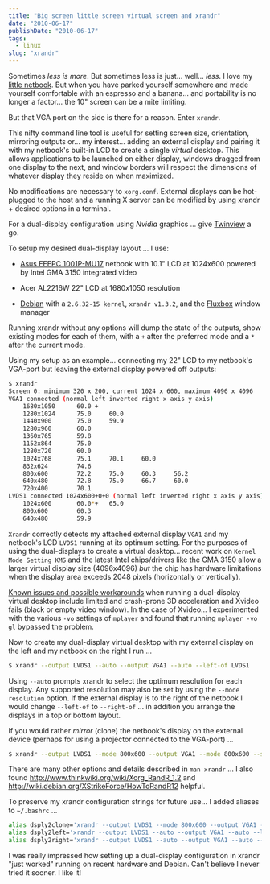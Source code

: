 ```yaml
---
title: "Big screen little screen virtual screen and xrandr"
date: "2010-06-17"
publishDate: "2010-06-17"
tags:
  - linux
slug: "xrandr"
---
```


Sometimes *less is more*. But sometimes less is just... well... *less*. I love my [little netbook](http://www.circuidipity.com/debian-linux-on-the-asus-eeepc-1001p.html). But when you have parked yourself somewhere and made yourself comfortable with an espresso and a banana... and portability is no longer a factor... the 10" screen can be a mite limiting.

But that VGA port on the side is there for a reason. Enter `xrandr`.

This nifty command line tool is useful for setting screen size, orientation, mirroring outputs or... my interest... adding an external display and pairing it with my netbook's built-in LCD to create a single *virtual* desktop. This allows applications to be launched on either display, windows dragged from one display to the next, and window borders will respect the dimensions of whatever display they reside on when maximized.

No modifications are necessary to ``xorg.conf``. External displays can be hot-plugged to the host and a running X server can be modified by using xrandr + desired options in a terminal.

For a dual-display configuration using *Nvidia* graphics ... give [Twinview](http://www.circuidipity.com/twinview.html) a go.

To setup my desired dual-display layout ... I use:

* [Asus EEEPC 1001P-MU17](http://www.circuidipity.com/debian-linux-on-the-asus-eeepc-1001p.html) netbook with 10.1" LCD at 1024x600 powered by Intel GMA 3150 integrated video

* Acer AL2216W 22" LCD at 1680x1050 resolution

* [Debian](http://www.circuidipity.com/install-debian-linux-squeeze.html) with a `2.6.32-15 kernel`, `xrandr v1.3.2`, and the [Fluxbox](http://fluxbox.org/) window manager

Running xrandr without any options will dump the state of the outputs, show existing modes for each of them, with a `+` after the preferred mode and a `*` after the current mode.

Using my setup as an example... connecting my 22" LCD to my netbook's VGA-port but leaving the external display powered off outputs:

```bash
$ xrandr
Screen 0: minimum 320 x 200, current 1024 x 600, maximum 4096 x 4096
VGA1 connected (normal left inverted right x axis y axis)
    1680x1050      60.0 + 
    1280x1024      75.0     60.0
    1440x900       75.0     59.9 
    1280x960       60.0
    1360x765       59.8
    1152x864       75.0
    1280x720       60.0
    1024x768       75.1     70.1     60.0
    832x624        74.6
    800x600        72.2     75.0     60.3     56.2
    640x480        72.8     75.0     66.7     60.0
    720x400        70.1
LVDS1 connected 1024x600+0+0 (normal left inverted right x axis y axis) 220mm x 129mm
    1024x600       60.0*+   65.0
    800x600        60.3 
    640x480        59.9
```

`Xrandr` correctly detects my attached external display `VGA1` and my netbook's LCD `LVDS1` running at its optimum setting. For the purposes of using the dual-displays to create a virtual desktop... recent work on `Kernel Mode Setting KMS` and the latest Intel chips/drivers like the GMA 3150 allow a larger virtual display size (4096x4096) *but* the chip has hardware limitations when the display area exceeds 2048 pixels (horizontally or vertically).

[Known issues and possible workarounds](https://bugzilla.redhat.com/show_bug.cgi?id=497069) when running a dual-display virtual desktop include limited and crash-prone 3D acceleration and Xvideo fails (black or empty video window). In the case of Xvideo... I experimented with the various `-vo` settings of `mplayer` and found that running `mplayer -vo gl` bypassed the problem.

Now to create my dual-display virtual desktop with my external display on the left and my netbook on the right I run ...

```bash
$ xrandr --output LVDS1 --auto --output VGA1 --auto --left-of LVDS1
```

Using `--auto` prompts xrandr to select the optimum resolution for each display. Any supported resolution may also be set by using the `--mode resolution` option. If the external display is to the right of the netbook I would change `--left-of` to `--right-of` ... in addition you arrange the displays in a top or bottom layout.

If you would rather *mirror* (clone) the netbook's display on the external device (perhaps for using a projector connected to the VGA-port) ...

```bash
$ xrandr --output LVDS1 --mode 800x600 --output VGA1 --mode 800x600 --same-as LVDS1
```

There are many other options and details described in `man xrandr` ... I also found http://www.thinkwiki.org/wiki/Xorg_RandR_1.2 and http://wiki.debian.org/XStrikeForce/HowToRandR12 helpful.

To preserve my xrandr configuration strings for future use... I added aliases to `~/.bashrc` ...

```bash
alias dsply2clone='xrandr --output LVDS1 --mode 800x600 --output VGA1 --mode 800x600 --same-as LVDS1'
alias dsply2left='xrandr --output LVDS1 --auto --output VGA1 --auto --left-of LVDS1'
alias dsply2right='xrandr --output LVDS1 --auto --output VGA1 --auto --right-of LVDS1'
```

I was really impressed how setting up a dual-display configuration in xrandr "just worked" running on recent hardware and Debian. Can't believe I never tried it sooner. I like it!
